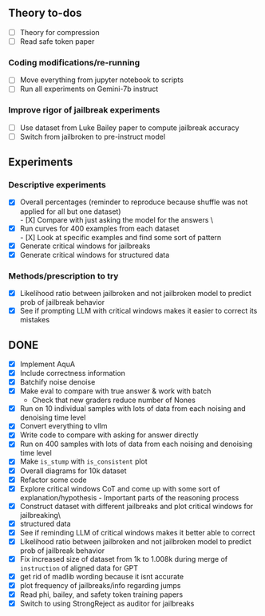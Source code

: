 ## Theory to-dos
- [ ] Theory for compression
- [ ] Read safe token paper

### Coding modifications/re-running
- [ ] Move everything from jupyter notebook to scripts
- [ ] Run all experiments on Gemini-7b instruct

### Improve rigor of jailbreak experiments
- [ ] Use dataset from Luke Bailey paper to compute jailbreak accuracy
- [ ] Switch from jailbroken to pre-instruct model

## Experiments

### Descriptive experiments
- [X] Overall percentages (reminder to reproduce because shuffle was not applied for all but one dataset)\
        - [X] Compare with just asking the model for the answers \
- [X] Run curves for 400 examples from each dataset\
        - [X] Look at specific examples and find some sort of pattern
- [X] Generate critical windows for jailbreaks 
- [X] Generate critical windows for structured data 

### Methods/prescription to try
- [x] Likelihood ratio between jailbroken and not jailbroken model to predict prob of jailbreak behavior
- [x] See if prompting LLM with critical windows makes it easier to correct its mistakes

## DONE
- [X] Implement AquA
- [X] Include correctness information
- [X] Batchify noise denoise
- [X] Make eval to compare with true answer & work with batch
    -   Check that new graders reduce number of Nones
- [X] Run on 10 individual samples with lots of data from each noising and denoising time level
- [X] Convert everything to vllm
- [X] Write code to compare with asking for answer directly
- [X] Run on 400 samples with lots of data from each noising and denoising time level
- [X] Make `is_stump` with `is_consistent` plot
- [X] Overall diagrams for 10k dataset
- [X] Refactor some code
- [X] Explore critical windows CoT and come up with some sort of explanation/hypothesis - Important parts of the reasoning process
- [X] Construct dataset with different jailbreaks and plot critical windows for jailbreaking\
- [X] structured data 
- [X] See if reminding LLM of critical windows makes it better able to correct
- [X] Likelihood ratio between jailbroken and not jailbroken model to predict prob of jailbreak behavior
- [X] Fix increased size of dataset from 1k to 1.008k during merge of `instruction` of aligned data for GPT
- [x] get rid of madlib wording because it isnt accurate 
- [x] plot frequency of jailbreaks/info regarding jumps 
- [x] Read phi, bailey, and safety token training papers
- [X] Switch to using StrongReject as auditor for jailbreaks
